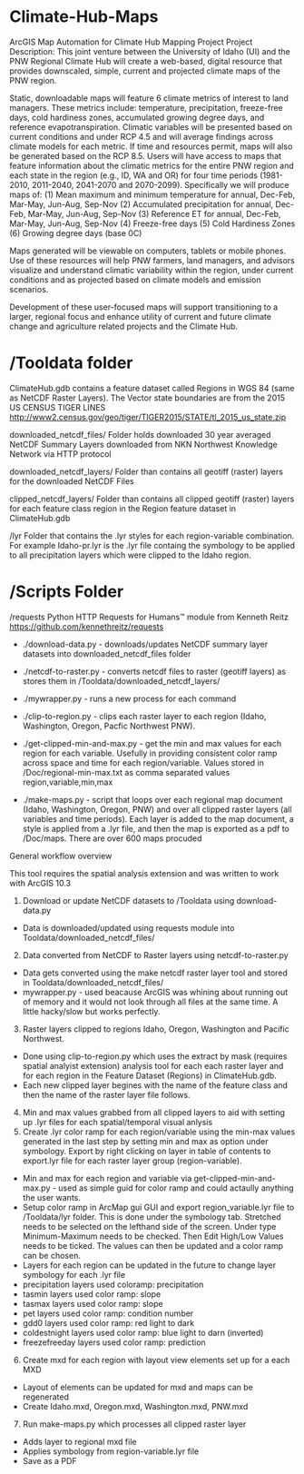 # Climate-Hub-Maps
ArcGIS Map Automation for Climate Hub Mapping Project
Project Description: This joint venture between the University of Idaho (UI) and the PNW Regional Climate Hub will create a web-based, digital resource that provides downscaled, simple, current and projected climate maps of the PNW region. 

Static, downloadable maps will feature 6 climate metrics of interest to land managers. These metrics include: temperature, precipitation, freeze-free days, cold hardiness zones, accumulated growing degree days, and reference evapotranspiration. Climatic variables will be presented based on current conditions and under RCP 4.5 and will average findings across climate models for each metric. If time and resources permit, maps will also be generated based on the RCP 8.5. Users will have access to maps that feature information about the climatic metrics for the entire PNW region and each state in the region (e.g., ID, WA and OR) for four time periods (1981-2010, 2011-2040, 2041-2070 and 2070-2099). Specifically we will produce maps of:
(1)	Mean maximum and minimum temperature for annual, Dec-Feb, Mar-May, Jun-Aug, Sep-Nov
(2)	Accumulated precipitation for annual, Dec-Feb, Mar-May, Jun-Aug, Sep-Nov
(3)	Reference ET for annual, Dec-Feb, Mar-May, Jun-Aug, Sep-Nov
(4)	Freeze-free days 
(5)	Cold Hardiness Zones
(6)	Growing degree days (base 0C)

Maps generated will be viewable on computers, tablets or mobile phones. Use of these resources will help PNW farmers, land managers, and advisors visualize and understand climatic variability within the region, under current conditions and as projected based on climate models and emission scenarios.

Development of these user-focused maps will support transitioning to a larger, regional focus and enhance utility of current and future climate change and agriculture related projects and the Climate Hub.


# /Tooldata folder
ClimateHub.gdb contains a feature dataset called Regions in WGS 84 (same as NetCDF Raster Layers). The Vector state boundaries are from the 2015 US CENSUS TIGER LINES http://www2.census.gov/geo/tiger/TIGER2015/STATE/tl_2015_us_state.zip

downloaded_netcdf_files/ 
Folder holds downloaded 30 year averaged NetCDF Summary Layers downloaded from NKN Northwest Knowledge Network via HTTP protocol

downloaded_netcdf_layers/ 
Folder than contains all geotiff (raster) layers for the downloaded NetCDF Files

clipped_netcdf_layers/ 
Folder than contains all clipped geotiff (raster) layers for each feature class region in the Region feature dataset in ClimateHub.gdb

/lyr
Folder that contains the .lyr styles for each region-variable combination. For example Idaho-pr.lyr is the .lyr file containg the symbology to be applied to all precipitation layers which were clipped to the Idaho region.

# /Scripts Folder
/requests 
 Python HTTP Requests for Humans™ module from Kenneth Reitz
 https://github.com/kennethreitz/requests

 - ./download-data.py - downloads/updates NetCDF summary layer datasets into downloaded_netcdf_files folder

 - ./netcdf-to-raster.py - converts netcdf files to raster (geotiff layers) as stores them in /Tooldata/downloaded_netcdf_layers/ 

 - ./mywrapper.py - runs a new process for each command

 - ./clip-to-region.py - clips each raster layer to each region (Idaho, Washington, Oregon, Pacfic Northwest PNW).

 - ./get-clipped-min-and-max.py - get the min and max values for each region for each variable. Usefully in providing consistent color ramp across space and time for each region/variable. Values stored in /Doc/regional-min-max.txt as comma separated values region,variable,min,max

- ./make-maps.py - script that loops over each regional map document (Idaho, Washington, Oregon, PNW) and over all clipped raster layers (all variables and time periods). Each layer is added to the map document, a style is applied from a .lyr file, and then the map is exported as a pdf to /Doc/maps. There are over 600 maps procuded

General workflow overview

This tool requires the spatial analysis extension and was written to work with ArcGIS 10.3

1. Download or update NetCDF datasets to /Tooldata using download-data.py
  - Data is downloaded/updated using requests module into Tooldata/downloaded_netcdf_files/
2. Data converted from NetCDF to Raster layers using netcdf-to-raster.py
  - Data gets converted using the make netcdf raster layer tool and stored in Tooldata/downloaded_netcdf_files/
  - mywrapper.py - used beacause ArcGIS was whining about running out of memory and it would not look through all files at the same time. A little hacky/slow but works perfectly.
3. Raster layers clipped to regions Idaho, Oregon, Washington and Pacific Northwest. 
  - Done using clip-to-region.py which uses the extract by mask (requires spatial analyist extension) analysis tool for each each raster layer and for each region in the Feature Dataset (Regions) in ClimateHub.gdb.
  - Each new clipped layer begines with the name of the feature class and then the name of the raster layer file follows.
4. Min and max values grabbed from all clipped layers to aid with setting up .lyr files for each spatial/temporal visual anlysis
5. Create .lyr color ramp for each region/variable using the min-max values generated in the last step by  setting min and max as option under symbology. Export by right clicking on layer in table of contents to export.lyr file for each raster layer group (region-variable).
  - Min and max for each region and variable via get-clipped-min-and-max.py - used as simple guid for color ramp and could actaully anything the user wants.
  - Setup color ramp in ArcMap gui GUI and export region_variable.lyr file to /Tooldata/lyr folder. This is done under the symbology tab. Stretched needs to be selected on the lefthand side of the screen. Under type Minimum-Maximum needs to be checked. Then Edit High/Low Values needs to be ticked. The values can then be updated and a color ramp can be chosen.
  - Layers for each region can be updated in the future to change layer symbology for each .lyr file
  - precipitation layers used coloramp: precipitation
  - tasmin layers used color ramp: slope
  - tasmax layers used color ramp: slope
  - pet layers used color ramp: condition number
  - gdd0 layers used color ramp: red light to dark
  - coldestnight layers used color ramp: blue light to darn (inverted)
  - freezefreeday layers used color ramp: prediction
6. Create mxd for each region with layout view elements set up for a each MXD
  - Layout of elements can be updated for mxd and maps can be regenerated
  - Create Idaho.mxd, Oregon.mxd, Washington.mxd, PNW.mxd 
7. Run make-maps.py which processes all clipped raster layer
  - Adds layer to regional mxd file
  - Applies symbology from region-variable.lyr file
  - Save as a PDF